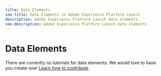 ```yaml
---
title: Data Elements
seo-title: Data Elements in Adobe Experience Platform Launch
description: Adobe Experience Platform Launch data elements
seo-description: Adobe Experience Platform Launch data elements
---
```


# Data Elements

There are currently no tutorials for data elements. We would love to have you create one! [Learn how to contribute](/contributing.md).
